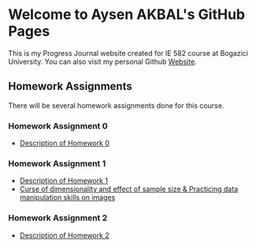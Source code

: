# Welcome to Aysen AKBAL's GitHub Pages
This is my Progress Journal website created for IE 582 course at Bogazici University. You can also visit my personal Github [Website](https://github.com/AysenAkbal).

## Homework Assignments
There will be several homework assignments done for this course.

### Homework Assignment 0
* [Description of Homework 0](files/IE582_Fall21_Homework_0.pdf)

### Homework Assignment 1
* [Description of Homework 1](files/HW-1/IE582_Fall21_Homework_1.pdf)
* [Curse of dimensionality and effect of sample size & Practicing data manipulation skills on images](files/HW-1/HW1.html)

### Homework Assignment 2
* [Description of Homework 2](files/HW-2/IE582_Fall21_Homework_2.pdf)